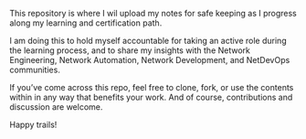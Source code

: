 This repository is where I wil upload my notes for safe keeping as I progress along my learning and certification path.

I am doing this to hold myself accountable for taking an active role during the learning process, and to share my insights with the Network Engineering, Network Automation, Network Development, and NetDevOps communities.

If you’ve come across this repo, feel free to clone, fork, or use the contents within in any way that benefits your work. And of course, contributions and discussion are welcome.

Happy trails!